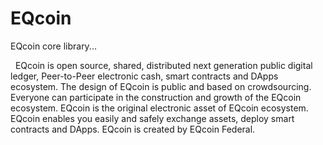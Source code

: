 # EQcoin
EQcoin core library...
<p>
&nbsp;&nbsp;EQcoin is open source, shared, distributed next generation public digital ledger, Peer-to-Peer electronic cash, smart contracts and DApps ecosystem. The design of EQcoin is public and based on crowdsourcing. Everyone can participate in the construction and growth of the EQcoin ecosystem. EQcoin is the original electronic asset of EQcoin ecosystem. EQcoin enables you easily and safely exchange assets, deploy smart contracts and DApps. EQcoin is created by EQcoin Federal. 

